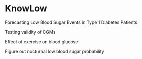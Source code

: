# KnowLow
Forecasting Low Blood Sugar Events in Type 1 Diabetes Patients

Testing validity of CGMs

Effect of exercise on blood glucose

Figure out nocturnal low blood sugar probability
